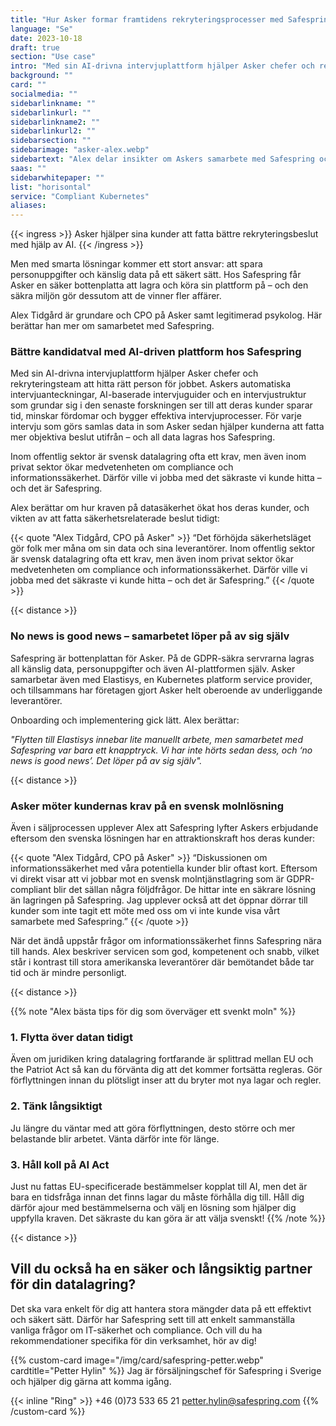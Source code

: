 ```yaml
---
title: "Hur Asker formar framtidens rekryteringsprocesser med Safespring"
language: "Se"
date: 2023-10-18
draft: true
section: "Use case"
intro: "Med sin AI-drivna intervjuplattform hjälper Asker chefer och rekryteringsteam att hitta rätt person för jobbet."
background: ""
card: ""
socialmedia: ""
sidebarlinkname: ""
sidebarlinkurl: ""
sidebarlinkname2: ""
sidebarlinkurl2: ""
sidebarsection: ""
sidebarimage: "asker-alex.webp"
sidebartext: "Alex delar insikter om Askers samarbete med Safespring och vikten av databehandling inom EU."
saas: ""
sidebarwhitepaper: ""
list: "horisontal"
service: "Compliant Kubernetes"
aliases:
---
```


{{< ingress >}}
Asker hjälper sina kunder att fatta bättre rekryteringsbeslut med hjälp av AI.
{{< /ingress >}}

Men med smarta lösningar kommer ett stort ansvar: att spara personuppgifter och känslig data på ett säkert sätt. Hos Safespring får Asker en säker bottenplatta att lagra och köra sin plattform på – och den säkra miljön gör dessutom att de vinner fler affärer.

Alex Tidgård är grundare och CPO på Asker samt legitimerad psykolog. Här berättar han mer om samarbetet med Safespring. 

### Bättre kandidatval med AI-driven plattform hos Safespring
Med sin AI-drivna intervjuplattform hjälper Asker chefer och rekryteringsteam att hitta rätt person för jobbet. Askers automatiska intervjuanteckningar, AI-baserade intervjuguider och en intervjustruktur som grundar sig i den senaste forskningen ser till att deras kunder sparar tid, minskar fördomar och bygger effektiva intervjuprocesser. För varje intervju som görs samlas data in som Asker sedan hjälper kunderna att fatta mer objektiva beslut utifrån – och all data lagras hos Safespring.

Inom offentlig sektor är svensk datalagring ofta ett krav, men även inom privat sektor ökar medvetenheten om compliance och informationssäkerhet. Därför ville vi jobba med det säkraste vi kunde hitta – och det är Safespring.


Alex berättar om hur kraven på datasäkerhet ökat hos deras kunder, och vikten av att fatta säkerhetsrelaterade beslut tidigt:

{{< quote "Alex Tidgård, CPO på Asker" >}}
“Det förhöjda säkerhetsläget gör folk mer måna om sin data och sina leverantörer. Inom offentlig sektor är svensk datalagring ofta ett krav, men även inom privat sektor ökar medvetenheten om compliance och informationssäkerhet. Därför ville vi jobba med det säkraste vi kunde hitta – och det är Safespring.” 
{{< /quote >}}

{{< distance >}}

### No news is good news – samarbetet löper på av sig själv
Safespring är bottenplattan för Asker. På de GDPR-säkra servrarna lagras all känslig data, personuppgifter och även AI-plattformen själv. Asker samarbetar även med Elastisys, en Kubernetes platform service provider, och tillsammans har företagen gjort Asker helt oberoende av underliggande leverantörer. 

Onboarding och implementering gick lätt. Alex berättar:

*"Flytten till Elastisys innebar lite manuellt arbete, men samarbetet med Safespring var bara ett knapptryck. Vi har inte hörts sedan dess, och ‘no news is good news’. Det löper på av sig själv".*

{{< distance >}}

### Asker möter kundernas krav på en svensk molnlösning 

Även i säljprocessen upplever Alex att Safespring lyfter Askers erbjudande eftersom den svenska lösningen har en attraktionskraft hos deras kunder: 

{{< quote "Alex Tidgård, CPO på Asker" >}}
“Diskussionen om informationssäkerhet med våra potentiella kunder blir oftast kort. Eftersom vi direkt visar att vi jobbar mot en svensk molntjänstlagring som är GDPR-compliant blir det sällan några följdfrågor. De hittar inte en säkrare lösning än lagringen på Safespring. Jag upplever också att det öppnar dörrar till kunder som inte tagit ett möte med oss om vi inte kunde visa vårt samarbete med Safespring.” 
{{< /quote >}}

När det ändå uppstår frågor om informationssäkerhet finns Safespring nära till hands. Alex beskriver servicen som god, kompetenent och snabb, vilket står i kontrast till stora amerikanska leverantörer där bemötandet både tar tid och är mindre personligt. 

{{< distance >}}

{{% note "Alex bästa tips för dig som överväger ett svenkt moln" %}}
### 1. Flytta över datan tidigt
Även om juridiken kring datalagring fortfarande är splittrad mellan EU och the Patriot Act så kan du förvänta dig att det kommer fortsätta regleras. Gör förflyttningen innan du plötsligt inser att du bryter mot nya lagar och regler.

### 2. Tänk långsiktigt 
Ju längre du väntar med att göra förflyttningen, desto större och mer belastande blir arbetet. Vänta därför inte för länge.

### 3. Håll koll på AI Act 
Just nu fattas EU-specificerade bestämmelser kopplat till AI, men det är bara en tidsfråga innan det finns lagar du måste förhålla dig till. Håll dig därför ajour med bestämmelserna och välj en lösning som hjälper dig uppfylla kraven. Det säkraste du kan göra är att välja svenskt!
{{% /note %}}

{{< distance >}}

## Vill du också ha en säker och långsiktig partner för din datalagring?
Det ska vara enkelt för dig att hantera stora mängder data på ett effektivt och säkert sätt. Därför har Safespring sett till att enkelt sammanställa vanliga frågor om IT-säkerhet och compliance. Och vill du ha rekommendationer specifika för din verksamhet, hör av dig!

{{% custom-card image="/img/card/safespring-petter.webp" cardtitle="Petter Hylin" %}}
Jag är försäljningschef för Safespring i Sverige och hjälper dig gärna att komma igång.

{{< inline "Ring" >}} +46 (0)73 533 65 21
petter.hylin@safespring.com
{{% /custom-card %}}